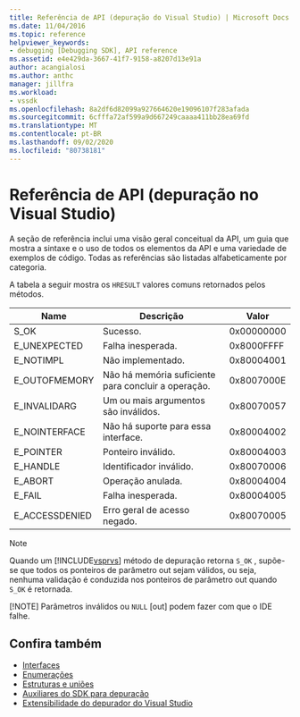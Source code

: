 ```yaml
---
title: Referência de API (depuração do Visual Studio) | Microsoft Docs
ms.date: 11/04/2016
ms.topic: reference
helpviewer_keywords:
- debugging [Debugging SDK], API reference
ms.assetid: e4e429da-3667-41f7-9158-a8207d13e91a
author: acangialosi
ms.author: anthc
manager: jillfra
ms.workload:
- vssdk
ms.openlocfilehash: 8a2df6d82099a927664620e19096107f283afada
ms.sourcegitcommit: 6cfffa72af599a9d667249caaaa411bb28ea69fd
ms.translationtype: MT
ms.contentlocale: pt-BR
ms.lasthandoff: 09/02/2020
ms.locfileid: "80738181"
---
```

# <a name="api-reference-visual-studio-debugging"></a>Referência de API (depuração no Visual Studio)
A seção de referência inclui uma visão geral conceitual da API, um guia que mostra a sintaxe e o uso de todos os elementos da API e uma variedade de exemplos de código. Todas as referências são listadas alfabeticamente por categoria.

 A tabela a seguir mostra os `HRESULT` valores comuns retornados pelos métodos.

|Name|Descrição|Valor|
|----------|-----------------|-----------|
|S_OK|Sucesso.|0x00000000|
|E_UNEXPECTED|Falha inesperada.|0x8000FFFF|
|E_NOTIMPL|Não implementado.|0x80004001|
|E_OUTOFMEMORY|Não há memória suficiente para concluir a operação.|0x8007000E|
|E_INVALIDARG|Um ou mais argumentos são inválidos.|0x80070057|
|E_NOINTERFACE|Não há suporte para essa interface.|0x80004002|
|E_POINTER|Ponteiro inválido.|0x80004003|
|E_HANDLE|Identificador inválido.|0x80070006|
|E_ABORT|Operação anulada.|0x80004004|
|E_FAIL|Falha inesperada.|0x80004005|
|E_ACCESSDENIED|Erro geral de acesso negado.|0x80070005|

> [!NOTE]
> Quando um [!INCLUDE[vsprvs](../../../code-quality/includes/vsprvs_md.md)] método de depuração retorna `S_OK` , supõe-se que todos os ponteiros de parâmetro out sejam válidos, ou seja, nenhuma validação é conduzida nos ponteiros de parâmetro out quando `S_OK` é retornada.
>
> [!NOTE]
> Parâmetros inválidos ou `NULL` [out] podem fazer com que o IDE falhe.

## <a name="see-also"></a>Confira também
- [Interfaces](../../../extensibility/debugger/reference/interfaces-visual-studio-debugging.md)
- [Enumerações](../../../extensibility/debugger/reference/enumerations-visual-studio-debugging.md)
- [Estruturas e uniões](../../../extensibility/debugger/reference/structures-and-unions.md)
- [Auxiliares do SDK para depuração](../../../extensibility/debugger/reference/sdk-helpers-for-debugging.md)
- [Extensibilidade do depurador do Visual Studio](../../../extensibility/debugger/visual-studio-debugger-extensibility.md)

